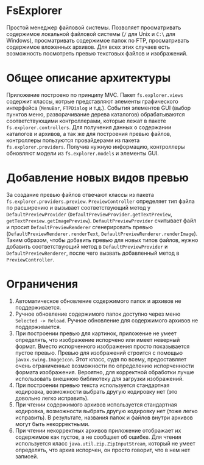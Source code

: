 # FsExplorer

Простой менеджер файловой системы. Позволяет просматривать содержимое локальной файловой системы (`/` для Unix и `C:\` для Windows), просматривать содержимое папок по FTP, просматривать содержимое вложенных архивов. Для всех этих случаев есть возможность посмотреть превью текстовых файлов и изображений.

# Общее описание архитектуры

Приложение построено по принципу MVC. Пакет `fs.explorer.views` содержит классы, котрые представляют элементы графического интерфейса (`MenuBar`, `FTPDialog` и т.д.). События элементов GUI (выбор пунктов меню, разворачивание дерева каталогов) обрабатываются соответствующими контроллерами, которые лежат в пакете `fs.explorer.controllers`. Для получения данных о содержании каталогов и архивов, а так же для построения превью файлов, контроллеры пользуются провайдерами из пакета `fs.explorer.providers`. Получив нужную информацию, контроллеры обновляют модели из `fs.explorer.models` и элементы GUI.

# Добавление новых видов превью

За создание превью файлов отвечают классы из пакета `fs.explorer.providers.preview`. `PreviewController` определяет тип файла по расширению и вызывает соответствующий метод у `DefaultPreviewProvider` (`DefaultPreviewProvider.getTextPreview`, `getTextPreview.getImagePreview`). `DefaultPreviewProvider` считывает файл и просит `DefaultPreviewRenderer` сгенерировать превью (`DefaultPreviewRenderer.renderText`, `DefaultPreviewRenderer.renderImage`). Таким образом, чтобы добавить превью для новых типов файлов, нужно добавить соответствующий метод в `DefaultPreviewProvider` и `DefaultPreviewRenderer`, после чего вызвать добавленный метод в `PreviewController`.

# Ограничения

1. Автоматическое обновление содержимого папок и архивов не поддерживается.
2. Ручное обновление содержимого папок доступно через меню `Selected -> Reload`. Ручное обновление для содержимого архивов не поддерживается.
3. При построении превью для картинок, приложение не умеет определять, что изображение испорчено или имеет неверный формат. Вместо испорченного изображения просто показывается пустое превью. Превью для изображений строится с помощью `javax.swing.ImageIcon`. Этот класс, судя по всему, предоставляет очень ограниченные возможности по определению испорченности формата изображения. Вероятно, для корректной обработки лучше использовать внешнюю библиотеку для загрузки изображений.
4. При построении превью текста используется стандартная кодировка, возможности выбрать другую кодировку нет (это довольно легко исправить).
5. При чтении содержимого архивов используется стандартная кодировка, возможности выбрать другую кодировку нет (тоже легко исправить). В результате, названия папок и файлов внутри архивов могут быть некорректными.
6. При чтении некорректных архивов приложение отображает их содержимое как пустое, а не сообщает об ошибке. Для чтения используется класс `java.util.zip.ZipInputStream`, который не умеет определять, что архив испорчен, он просто говорит, что в нем нет записей.
